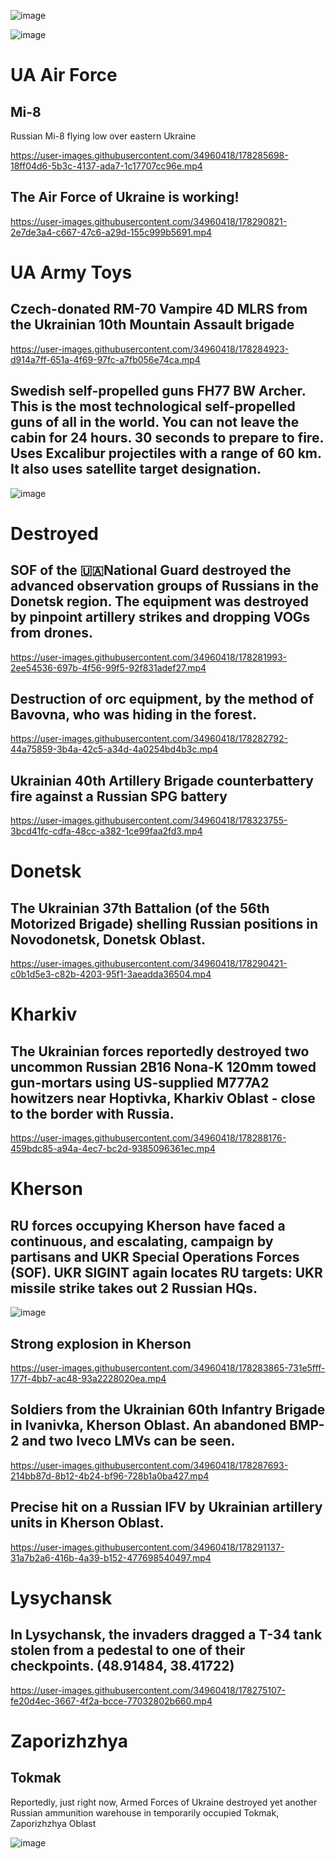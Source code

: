 ![image](https://user-images.githubusercontent.com/34960418/178290158-4d29c106-f2ff-47ff-b8c2-2a8092277aa2.png)

![image](https://user-images.githubusercontent.com/34960418/178324551-fac37937-9363-44e3-8ec5-7e1fd926eafb.png)


# UA Air Force

## Mi-8

Russian Mi-8 flying low over eastern Ukraine

https://user-images.githubusercontent.com/34960418/178285698-18ff04d6-5b3c-4137-ada7-1c17707cc96e.mp4


## The Air Force of Ukraine is working!

https://user-images.githubusercontent.com/34960418/178290821-2e7de3a4-c667-47c6-a29d-155c999b5691.mp4


# UA Army Toys 

## Czech-donated RM-70 Vampire 4D MLRS from the Ukrainian 10th Mountain Assault brigade

https://user-images.githubusercontent.com/34960418/178284923-d914a7ff-651a-4f69-97fc-a7fb056e74ca.mp4


## Swedish self-propelled guns FH77 BW Archer. This is the most technological self-propelled guns of all in the world. You can not leave the cabin for 24 hours. 30 seconds to prepare to fire. Uses Excalibur projectiles with a range of 60 km. It also uses satellite target designation.

![image](https://user-images.githubusercontent.com/34960418/178324958-e80341a2-7937-4a5f-871d-b7921ed930c4.png)


# Destroyed

## SOF of the 🇺🇦National Guard destroyed the advanced observation groups of Russians in the Donetsk region. The equipment was destroyed by pinpoint artillery strikes and dropping VOGs from drones.

https://user-images.githubusercontent.com/34960418/178281993-2ee54536-697b-4f56-99f5-92f831adef27.mp4


## Destruction of orc equipment, by the method of Bavovna, who was hiding in the forest.

https://user-images.githubusercontent.com/34960418/178282792-44a75859-3b4a-42c5-a34d-4a0254bd4b3c.mp4


## Ukrainian 40th Artillery Brigade counterbattery fire against a Russian SPG battery

https://user-images.githubusercontent.com/34960418/178323755-3bcd41fc-cdfa-48cc-a382-1ce99faa2fd3.mp4


# Donetsk

## The Ukrainian 37th Battalion (of the 56th Motorized Brigade) shelling Russian positions in Novodonetsk, Donetsk Oblast.

https://user-images.githubusercontent.com/34960418/178290421-c0b1d5e3-c82b-4203-95f1-3aeadda36504.mp4


# Kharkiv

## The Ukrainian forces reportedly destroyed two uncommon Russian 2B16 Nona-K 120mm towed gun-mortars using US-supplied M777A2 howitzers near Hoptivka, Kharkiv Oblast - close to the border with Russia.

https://user-images.githubusercontent.com/34960418/178288176-459bdc85-a94a-4ec7-bc2d-9385096361ec.mp4


# Kherson

## RU forces occupying Kherson have faced a continuous, and escalating, campaign by partisans and UKR Special Operations Forces (SOF). UKR SIGINT again locates RU  targets: UKR missile strike takes out 2 Russian HQs.

![image](https://user-images.githubusercontent.com/34960418/178273988-cabf6cc7-0ec0-4d25-a3ce-6a853fa44a0d.png)


## Strong explosion in Kherson

https://user-images.githubusercontent.com/34960418/178283865-731e5fff-177f-4bb7-ac48-93a2228020ea.mp4


## Soldiers from the Ukrainian 60th Infantry Brigade in Ivanivka, Kherson Oblast. An abandoned BMP-2 and two Iveco LMVs can be seen.

https://user-images.githubusercontent.com/34960418/178287693-214bb87d-8b12-4b24-bf96-728b1a0ba427.mp4


## Precise hit on a Russian IFV by Ukrainian artillery units in Kherson Oblast.

https://user-images.githubusercontent.com/34960418/178291137-31a7b2a6-416b-4a39-b152-477698540497.mp4


# Lysychansk

## In Lysychansk, the invaders dragged a T-34 tank stolen from a pedestal to one of their checkpoints. (48.91484, 38.41722)

https://user-images.githubusercontent.com/34960418/178275107-fe20d4ec-3667-4f2a-bcce-77032802b660.mp4


# Zaporizhzhya

## Tokmak

Reportedly, just right now, Armed Forces of Ukraine destroyed yet another Russian ammunition warehouse in temporarily occupied Tokmak, Zaporizhzhya Oblast

![image](https://user-images.githubusercontent.com/34960418/178289354-b0ed5c8f-7ad9-4ed3-b232-654a604a86f9.png)
